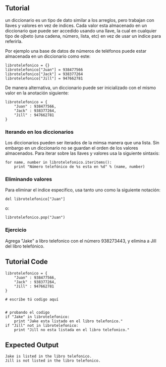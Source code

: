 Tutorial
--------

un diccionario es un tipo de dato similar a los arreglos, pero trabajan con llaves y valores en vez de indices. Cada valor esta almacenado en un diccionario que puede ser accedido usando una llave, la cual en cualquier tipo de ojbeto (una cadena, número, lista, etc) en vez de usar un indice para referirla.

Por ejemplo una base de datos de números de teléfonos puede estar almacenada en un diccionario como este:

	librotelefonico = {}
	librotelefonico["Juan"] = 938477566
	librotelefonico["Jack"] = 938377264
	librotelefonico["Jill"] = 947662781

De manera alternativa, un diccionario puede ser inicializado con el mismo valor en la anotación siguiente:

	librotelefonico = {
	    "Juan" : 938477566,
	    "Jack" : 938377264,
	    "Jill" : 947662781
	}

### Iterando en los diccionarios

Los diccionarios pueden ser iterados de la mimsa manera que una lista. Sin embargo en un diccionario no se guardan el orden de los valores almacenados. Para iterar sobre las llaves y valores usa la siguiente sintaxis:

	for name, number in librotelefonico.iteritems():
	    print "Número telefónico de %s esta en %d" % (name, number)

### Eliminando valores

Para eliminar el indice especifico, usa tanto uno como la siguiente notación:

	del librotelefonico["Juan"]

o:

	librotelefonico.pop("Juan")

### Ejercicio

Agrega "Jake" a libro telefonico con el número 938273443, y elimina a Jill del libro telefónico.

Tutorial Code
-------------

	librotelefonico = {
	    "Juan" : 938477566,
	    "Jack" : 938377264,
	    "Jill" : 947662781
	}
	
	# escribe tú codigo aquí
	
	
	# probando el codigo
	if "Jake" in librotelefonico:
	    print "Jake esta listado en el libro telefonico."
	if "Jill" not in librotelefonico:
	    print "Jill no esta listada en el libro telefonico."

Expected Output
---------------

	Jake is listed in the libro telefonico.
	Jill is not listed in the libro telefonico.